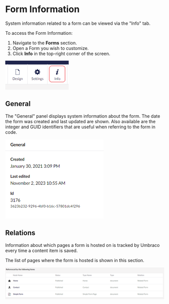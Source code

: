 # Form Information

System information related to a form can be viewed via the "Info" tab.

To access the Form Information:

1. Navigate to the **Forms** section.
2. Open a Form you wish to customize.
3.  Click **Info** in the top-right corner of the screen.

![Form information dialog](./images/form-info.png)

## General

The "General" panel displays system information about the form. The date the form was created and last updated are shown. Also available are the integer and GUID identifiers that are useful when referring to the form in code.

![Form general information panel](./images/form-info-general.png)

## Relations

Information about which pages a form is hosted on is tracked by Umbraco every time a content item is saved.

The list of pages where the form is hosted is shown in this section.

![Form relations panel](./images/form-info-relations.png)